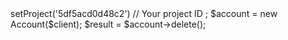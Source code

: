 <?php

use Appwrite\Client;
use Appwrite\Services\Account;

$client = new Client();

$client
    ->setProject('5df5acd0d48c2') // Your project ID
;

$account = new Account($client);

$result = $account->delete();